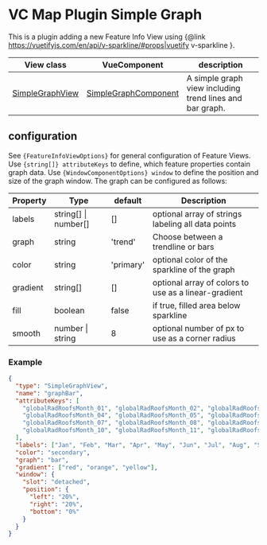 # VC Map Plugin Simple Graph

This is a plugin adding a new Feature Info View using {@link https://vuetifyjs.com/en/api/v-sparkline/#props|vuetify v-sparkline }.

| View class                              | VueComponent                                       | description                                              |
|-----------------------------------------|----------------------------------------------------|----------------------------------------------------------|
| [SimpleGraphView](simpleGraphView.js) | [SimpleGraphComponent](SimpleGraphComponent.vue) | A simple graph view including trend lines and bar graph. |


## configuration

See `{FeatureInfoViewOptions}` for general configuration of Feature Views.
Use `{string[]} attributeKeys` to define, which feature properties contain graph data.
Use `{WindowComponentOptions} window` to define the position and size of the graph window.
The graph can be configured as follows:

| Property | Type                     | default   | Description                                          |
|----------|--------------------------|-----------|------------------------------------------------------|
| labels   | string[] &#124; number[] | []        | optional array of strings labeling all data points   |
| graph    | string                   | 'trend'   | Choose between a trendline or bars                   |
| color    | string                   | 'primary' | optional color of the sparkline of the graph         |
| gradient | string[]                 | []        | optional array of colors to use as a linear-gradient |
| fill     | boolean                  | false     | if true, filled area below sparkline                 |
| smooth   | number &#124; string     | 8         | optional number of px to use as a corner radius      |

### Example

```json
{
  "type": "SimpleGraphView",
  "name": "graphBar",
  "attributeKeys": [
    "globalRadRoofsMonth_01", "globalRadRoofsMonth_02", "globalRadRoofsMonth_03",
    "globalRadRoofsMonth_04", "globalRadRoofsMonth_05", "globalRadRoofsMonth_06",
    "globalRadRoofsMonth_07", "globalRadRoofsMonth_08", "globalRadRoofsMonth_09",
    "globalRadRoofsMonth_10", "globalRadRoofsMonth_11", "globalRadRoofsMonth_12"
  ],
  "labels": ["Jan", "Feb", "Mar", "Apr", "May", "Jun", "Jul", "Aug", "Sep", "Oct", "Nov", "Dec"],
  "color": "secondary",
  "graph": "bar",
  "gradient": ["red", "orange", "yellow"],
  "window": {
    "slot": "detached",
    "position": {
      "left": "20%",
      "right": "20%",
      "bottom": "0%"
    }
  }
}
```
